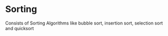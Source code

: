 # Sorting
Consists of Sorting Algorithms like bubble sort, insertion sort, selection sort and quicksort

